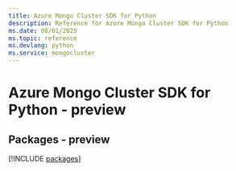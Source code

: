 ```yaml
---
title: Azure Mongo Cluster SDK for Python
description: Reference for Azure Mongo Cluster SDK for Python
ms.date: 08/01/2025
ms.topic: reference
ms.devlang: python
ms.service: mongocluster
---
```

# Azure Mongo Cluster SDK for Python - preview
## Packages - preview
[!INCLUDE [packages](mongo-cluster-index.md)]